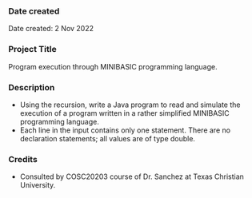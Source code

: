 ### Date created

Date created: 2 Nov 2022

### Project Title

Program execution through MINIBASIC programming language.

### Description

- Using the recursion, write a Java program to read and simulate the execution of a program written in a rather simplified MINIBASIC programming language.
- Each line in the input contains only one statement. There are no declaration statements; all values are of type double.

### Credits

- Consulted by COSC20203 course of Dr. Sanchez at Texas Christian University.

